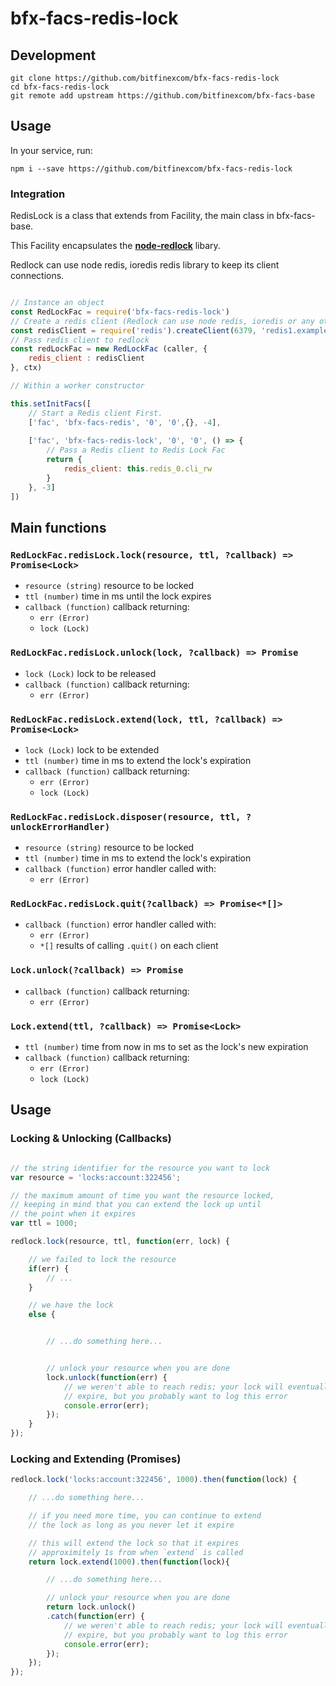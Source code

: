 # bfx-facs-redis-lock

## Development

```
git clone https://github.com/bitfinexcom/bfx-facs-redis-lock
cd bfx-facs-redis-lock
git remote add upstream https://github.com/bitfinexcom/bfx-facs-base

```

## Usage

In your service, run:

```
npm i --save https://github.com/bitfinexcom/bfx-facs-redis-lock
```

### Integration
RedisLock is a class that extends from Facility, the main class in bfx-facs-base.

This Facility encapsulates the **[node-redlock](https://github.com/mike-marcacci/node-redlock)** libary.

Redlock can use node redis, ioredis redis library to keep its client connections.

```js

// Instance an object
const RedLockFac = require('bfx-facs-redis-lock')
// Create a redis client (Redlock can use node redis, ioredis or any other compatible redis library to keep its client connections.)
const redisClient = require('redis').createClient(6379, 'redis1.example.com');
// Pass redis client to redlock
const redLockFac = new RedLockFac (caller, {
    redis_client : redisClient
}, ctx)

// Within a worker constructor

this.setInitFacs([
    // Start a Redis client First.
    ['fac', 'bfx-facs-redis', '0', '0',{}, -4],
    
    ['fac', 'bfx-facs-redis-lock', '0', '0', () => {
        // Pass a Redis client to Redis Lock Fac
        return {
            redis_client: this.redis_0.cli_rw
        }
    }, -3]
])

```
## Main functions

### `RedLockFac.redisLock.lock(resource, ttl, ?callback) => Promise<Lock>`
- `resource (string)` resource to be locked
- `ttl (number)` time in ms until the lock expires
- `callback (function)` callback returning:
	- `err (Error)`
	- `lock (Lock)`


### `RedLockFac.redisLock.unlock(lock, ?callback) => Promise`
- `lock (Lock)` lock to be released
- `callback (function)` callback returning:
	- `err (Error)`


### `RedLockFac.redisLock.extend(lock, ttl, ?callback) => Promise<Lock>`
- `lock (Lock)` lock to be extended
- `ttl (number)` time in ms to extend the lock's expiration
- `callback (function)` callback returning:
	- `err (Error)`
	- `lock (Lock)`


### `RedLockFac.redisLock.disposer(resource, ttl, ?unlockErrorHandler)`
- `resource (string)` resource to be locked
- `ttl (number)` time in ms to extend the lock's expiration
- `callback (function)` error handler called with:
	- `err (Error)`


### `RedLockFac.redisLock.quit(?callback) => Promise<*[]>`
- `callback (function)` error handler called with:
	- `err (Error)`
	- `*[]` results of calling `.quit()` on each client


### `Lock.unlock(?callback) => Promise`
- `callback (function)` callback returning:
	- `err (Error)`


### `Lock.extend(ttl, ?callback) => Promise<Lock>`
- `ttl (number)` time from now in ms to set as the lock's new expiration
- `callback (function)` callback returning:
	- `err (Error)`
	- `lock (Lock)`



## Usage
### Locking & Unlocking (Callbacks)

```js

// the string identifier for the resource you want to lock
var resource = 'locks:account:322456';

// the maximum amount of time you want the resource locked,
// keeping in mind that you can extend the lock up until
// the point when it expires
var ttl = 1000;

redlock.lock(resource, ttl, function(err, lock) {

	// we failed to lock the resource
	if(err) {
		// ...
	}

	// we have the lock
	else {


		// ...do something here...


		// unlock your resource when you are done
		lock.unlock(function(err) {
			// we weren't able to reach redis; your lock will eventually
			// expire, but you probably want to log this error
			console.error(err);
		});
	}
});

```

### Locking and Extending (Promises)

```js
redlock.lock('locks:account:322456', 1000).then(function(lock) {

	// ...do something here...

	// if you need more time, you can continue to extend
	// the lock as long as you never let it expire

	// this will extend the lock so that it expires
	// approximitely 1s from when `extend` is called
	return lock.extend(1000).then(function(lock){

		// ...do something here...

		// unlock your resource when you are done
		return lock.unlock()
		.catch(function(err) {
			// we weren't able to reach redis; your lock will eventually
			// expire, but you probably want to log this error
			console.error(err);
		});
	});
});

```
